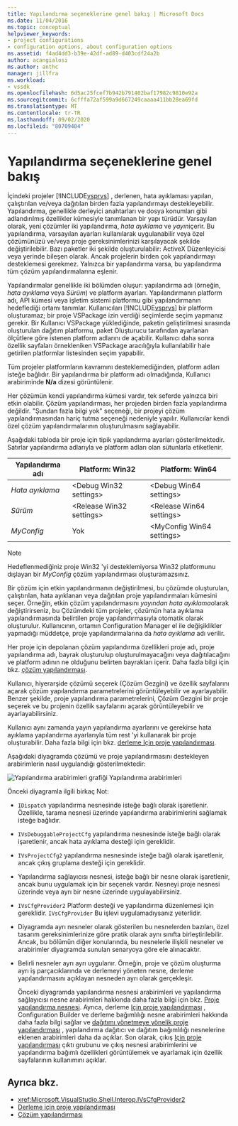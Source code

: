 ```yaml
---
title: Yapılandırma seçeneklerine genel bakış | Microsoft Docs
ms.date: 11/04/2016
ms.topic: conceptual
helpviewer_keywords:
- project configurations
- configuration options, about configuration options
ms.assetid: f4ad4dd3-b39e-42df-ad89-d403cdf24a2b
author: acangialosi
ms.author: anthc
manager: jillfra
ms.workload:
- vssdk
ms.openlocfilehash: 6d5ac25fcef7b942b791402baf17982c9810e92a
ms.sourcegitcommit: 6cfffa72af599a9d667249caaaa411bb28ea69fd
ms.translationtype: MT
ms.contentlocale: tr-TR
ms.lasthandoff: 09/02/2020
ms.locfileid: "80709404"
---
```

# <a name="configuration-options-overview"></a>Yapılandırma seçeneklerine genel bakış
İçindeki projeler [!INCLUDE[vsprvs](../../code-quality/includes/vsprvs_md.md)] , derlenen, hata ayıklaması yapılan, çalıştırılan ve/veya dağıtılan birden fazla yapılandırmayı destekleyebilir. Yapılandırma, genellikle derleyici anahtarları ve dosya konumları gibi adlandırılmış özellikler kümesiyle tanımlanan bir yapı türüdür. Varsayılan olarak, yeni çözümler iki yapılandırma, *hata ayıklama* ve *yayın*içerir. Bu yapılandırma, varsayılan ayarları kullanılarak uygulanabilir veya özel çözümünüzü ve/veya proje gereksinimlerinizi karşılayacak şekilde değiştirilebilir. Bazı paketler iki şekilde oluşturulabilir: ActiveX Düzenleyicisi veya yerinde bileşen olarak. Ancak projelerin birden çok yapılandırmayı desteklemesi gerekmez. Yalnızca bir yapılandırma varsa, bu yapılandırma tüm çözüm yapılandırmalarına eşlenir.

 Yapılandırmalar genellikle iki bölümden oluşur: yapılandırma adı (örneğin, *hata ayıklama* veya *Sürüm*) ve platform ayarları. Yapılandırmanın platform adı, API kümesi veya işletim sistemi platformu gibi yapılandırmanın hedeflediği ortamı tanımlar. Kullanıcıları [!INCLUDE[vsprvs](../../code-quality/includes/vsprvs_md.md)] bir platform oluşturamaz; bir proje VSPackage izin verdiği seçimlerde seçim yapmanız gerekir. Bir Kullanıcı VSPackage yüklediğinde, paketin geliştirilmesi sırasında oluşturulan dağıtım platformu, paket Oluşturucu tarafından ayarlanan ölçütlere göre istenen platform adlarını de açabilir. Kullanıcı daha sonra özellik sayfaları örnekleniken VSPackage aracılığıyla kullanılabilir hale getirilen platformlar listesinden seçim yapabilir.

 Tüm projeler platformların kavramını desteklemediğinden, platform adları isteğe bağlıdır. Bir yapılandırma bir platform adı olmadığında, Kullanıcı arabiriminde **N/a** dizesi görüntülenir.

 Her çözümün kendi yapılandırma kümesi vardır, tek seferde yalnızca biri etkin olabilir. Çözüm yapılandırması, her projeden birden fazla yapılandırma değildir. "Şundan fazla bilgi yok" seçeneği, bir projeyi çözüm yapılandırmasından hariç tutma seçeneği nedeniyle yapılır. Kullanıcılar kendi özel çözüm yapılandırmalarının oluşturulmasını sağlayabilir.

 Aşağıdaki tabloda bir proje için tipik yapılandırma ayarları gösterilmektedir. Satırlar yapılandırma adlarıyla ve platform adları olan sütunlarla etiketlenir.

|Yapılandırma adı|Platform: Win32|Platform: Win64|
|------------------------|----------------------|----------------------|
|*Hata ayıklama*|\<Debug Win32 settings>|\<Debug Win64 settings>|
|*Sürüm*|\<Release Win32 settings>|\<Release Win64 settings>|
|*MyConfig*|Yok|\<MyConfig Win64 settings>|

> [!NOTE]
> Hedeflenmediğiniz proje Win32 'yi desteklemiyorsa Win32 platformunu dışlayan bir *MyConfig* çözüm yapılandırması oluşturamazsınız.

 Bir çözüm için etkin yapılandırmanın değiştirilmesi, bu çözümde oluşturulan, çalıştırılan, hata ayıklanan veya dağıtılan proje yapılandırmaları kümesini seçer. Örneğin, etkin çözüm yapılandırmasını *yayından* *hata ayıklama*olarak değiştirirseniz, bu Çözümdeki tüm projeler, çözümün hata ayıklama yapılandırmasında belirtilen proje yapılandırmasıyla otomatik olarak oluşturulur. Kullanıcının, ortamın Configuration Manager el ile değişiklikler yapmadığı müddetçe, proje yapılandırmalarına da *hata ayıklama* adı verilir.

 Her proje için depolanan çözüm yapılandırma özellikleri proje adı, proje yapılandırma adı, bayrak oluşturulup oluşturulmayacağını veya dağıtılacağını ve platform adının ne olduğunu belirten bayrakları içerir. Daha fazla bilgi için bkz. [çözüm yapılandırması](../../extensibility/internals/solution-configuration.md).

 Kullanıcı, hiyerarşide çözümü seçerek (Çözüm Gezgini) ve özellik sayfalarını açarak çözüm yapılandırma parametrelerini görüntüleyebilir ve ayarlayabilir. Benzer şekilde, proje yapılandırma parametrelerini, Çözüm Gezgini bir proje seçerek ve bu projenin özellik sayfalarını açarak görüntüleyebilir ve ayarlayabilirsiniz.

 Kullanıcı aynı zamanda yayın yapılandırma ayarlarını ve gerekirse hata ayıklama yapılandırma ayarlarıyla tüm rest 'yi kullanarak bir proje oluşturabilir. Daha fazla bilgi için bkz. [derleme Için proje yapılandırması](../../extensibility/internals/project-configuration-for-building.md).

 Aşağıdaki diyagramda çözümü ve proje yapılandırmasını destekleyen arabirimlerin nasıl uygulandığı gösterilmektedir:

 ![Yapılandırma arabirimleri grafiği](../../extensibility/internals/media/vsconfiginterfaces.gif "Vsconfigınterfaces") Yapılandırma arabirimleri

 Önceki diyagramla ilgili birkaç Not:

- `IDispatch` yapılandırma nesnesinde isteğe bağlı olarak işaretlenir. Özellikle, tarama nesnesi üzerinde yapılandırma arabirimlerini sağlamak isteğe bağlıdır.

- `IVsDebuggableProjectCfg` yapılandırma nesnesinde isteğe bağlı olarak işaretlenir, ancak hata ayıklama desteği için gereklidir.

- `IVsProjectCfg2` yapılandırma nesnesinde isteğe bağlı olarak işaretlenir, ancak çıkış gruplama desteği için gereklidir.

- Yapılandırma sağlayıcısı nesnesi, isteğe bağlı bir nesne olarak işaretlenir, ancak bunu uygulamak için bir seçenek vardır. Nesneyi proje nesnesi üzerinde veya ayrı bir nesne üzerinde uygulayabilirsiniz.

- `IVsCfgProvider2` Platform desteği ve yapılandırma düzenlemesi için gereklidir. `IVsCfgProvider` Bu işlevi uygulamadıysanız yeterlidir.

- Diyagramda ayrı nesneler olarak gösterilen bu nesnelerden bazıları, özel tasarım gereksinimlerinize göre pratik olarak aynı sınıfta birleştirilebilir. Ancak, bu bölümün diğer konularında, bu nesnelerle ilişkili nesneler ve arabirimler diyagramda sunulan senaryoya göre ele alınacaktır.

- Belirli nesneler ayrı ayrı uygulanır. Örneğin, proje ve çözüm oluşturma ayrı iş parçacıklarında ve derlemeyi yöneten nesne, derleme yapılandırmasını açıklayan nesneden ayrı olarak gerçekleşir.

  Önceki diyagramda yapılandırma nesnesi arabirimleri ve yapılandırma sağlayıcısı nesne arabirimleri hakkında daha fazla bilgi için bkz. [Proje yapılandırma nesnesi](../../extensibility/internals/project-configuration-object.md). Ayrıca, derleme [Için proje yapılandırması](../../extensibility/internals/project-configuration-for-building.md) , Configuration Builder ve derleme bağımlılığı nesne arabirimleri hakkında daha fazla bilgi sağlar ve [dağıtımı yönetmeye yönelik proje yapılandırması](../../extensibility/internals/project-configuration-for-managing-deployment.md) , yapılandırma dağıtıcı ve dağıtım bağımlılığı nesnelerine eklenen arabirimleri daha da açıklar. Son olarak, çıkış [Için proje yapılandırması](../../extensibility/internals/project-configuration-for-output.md) çıktı grubunu ve çıkış nesnesi arabirimlerini ve yapılandırma bağımlı özellikleri görüntülemek ve ayarlamak için özellik sayfalarının kullanımını açıklar.

## <a name="see-also"></a>Ayrıca bkz.
- <xref:Microsoft.VisualStudio.Shell.Interop.IVsCfgProvider2>
- [Derleme için proje yapılandırması](../../extensibility/internals/project-configuration-for-building.md)
- [Çözüm yapılandırması](../../extensibility/internals/solution-configuration.md)

